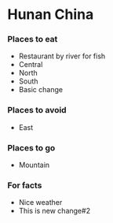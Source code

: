 # Hunan China

### Places to eat
- Restaurant by river for fish
- Central
- North
- South
- Basic change

### Places to avoid
- East

### Places to go
- Mountain

### For facts
- Nice weather
- This is new change#2
